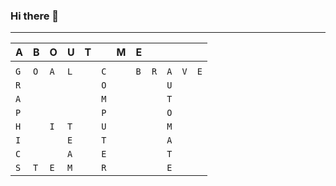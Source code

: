 ### Hi there 👋

---

| A   | B   | O   | U   | T   |     | M   | E   |     |     |     |     |
| --- | --- | --- | --- | --- | --- | --- | --- | --- | --- | --- | --- |
|     |     |     |     |     |     |     |     |     |     |     |     |
| `G` | `O` | `A` | `L` |     | `C` |     | `B` | `R` | `A` | `V` | `E` |
| `R` |     |     |     |     | `O` |     |     |     | `U` |     |     |
| `A` |     |     |     |     | `M` |     |     |     | `T` |     |     |
| `P` |     |     |     |     | `P` |     |     |     | `O` |     |     |
| `H` |     | `I` | `T` |     | `U` |     |     |     | `M` |     |     |
| `I` |     |     | `E` |     | `T` |     |     |     | `A` |     |     |
| `C` |     |     | `A` |     | `E` |     |     |     | `T` |     |     |
| `S` | `T` | `E` | `M` |     | `R` |     |     |     | `E` |     |     |


<!--
**ahoang20/ahoang20** is a ✨ _special_ ✨ repository because its `README.md` (this file) appears on your GitHub profile.

Here are some ideas to get you started:

- 🔭 I’m currently working on ...
- 🌱 I’m currently learning ...
- 👯 I’m looking to collaborate on ...
- 🤔 I’m looking for help with ...
- 💬 Ask me about ...
- 📫 How to reach me: ...
- 😄 Pronouns: ...
- ⚡ Fun fact: ...
-->
